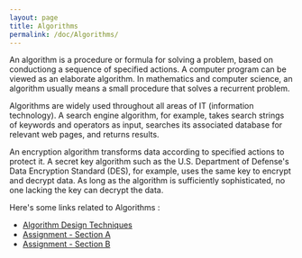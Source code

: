 ```yaml
---
layout: page
title: Algorithms
permalink: /doc/Algorithms/
---
```


 An algorithm is a procedure or formula for solving a problem, based on conductiong a sequence of specified actions. A computer program can be viewed as an elaborate algorithm. In mathematics and computer science, an algorithm usually means a small procedure that solves a recurrent problem.

 Algorithms are widely used throughout all areas of IT (information technology). A search engine algorithm, for example, takes search strings of keywords and operators as input, searches its associated database for relevant web pages, and returns results.

 An encryption algorithm transforms data according to specified actions to protect it. A secret key algorithm such as the U.S. Department of Defense's Data Encryption Standard (DES), for example, uses the same key to encrypt and decrypt data. As long as the algorithm is sufficiently sophisticated, no one lacking the key can decrypt the data.

Here's some links related to Algorithms :
- [Algorithm Design Techniques](https://github.com/shoaibrayeen/Algorithms/blob/master/readMe)
- [Assignment - Section A](https://github.com/shoaibrayeen/Algorithms/tree/master/ASSIGNMENTS_MCA_3RD_SEM/Section%20A) 
- [Assignment - Section B](https://github.com/shoaibrayeen/Algorithms/tree/master/ASSIGNMENTS_MCA_3RD_SEM/Section%20B) 
